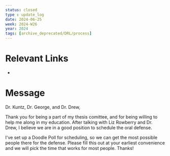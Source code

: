```yaml
---
status: closed
type : update_log
date: 2024-06-25
week: 2024-W26
year: 2024
tags: [archive_deprecated/DRL/process]
---
```

# Relevant Links
- 

# Message
Dr. Kuntz, Dr. George, and Dr. Drew,

Thank you for being a part of my thesis comittee, and for being willing to help me along in my education. After talking with Liz Rowberry and Dr. Drew, I believe we are in a good position to schedule the oral defense. 

I've set up a Doodle Poll for scheduling, so we can get the most possible people there for the defense. Please fill this out at your earliest convenience and we will pick the time that works for most people. Thanks! 
